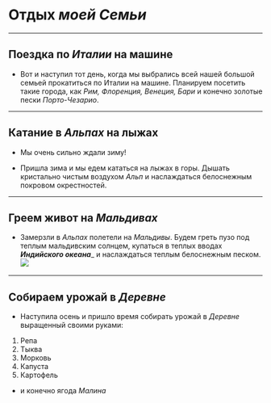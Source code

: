 # __Отдых *моей Семьи*__

---
## Поездка по *Италии* на машине

* Вот и наступил тот день, когда мы выбрались всей нашей большой семьей прокатиться по Италии на машине. Планируем посетить такие города, как *Рим, Флоренция, Венеция, Бари* и конечно золотые пески *Порто-Чезарио*.

---
## Катание в *Альпах* на лыжах

* Мы очень сильно ждали зиму!
 
 * Пришла зима и мы едем кататься на лыжах в горы. Дышать кристально чистым воздухом *Альп* и наслаждаться белоснежным покровом окрестностей.

---
## Греем живот на *Мальдивах*

* Замерзли в *Альпах* полетели на *Мальдивы*. Будем греть пузо под теплым мальдивским солнцем, купаться в теплых вводах _**Индийского океана**__ и наслаждаться теплым белоснежным песком.
 ![](Maldives.jpg)

---
## Собираем урожай в *Деревне*

* Наступила осень и пришло время собирать урожай в *Деревне* выращенный своими руками:
1. Репа
2. Тыква
3. Морковь
4. Капуста
5. Картофель
* и конечно ягода *Малина*